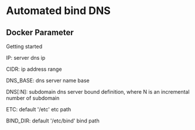 # Automated bind DNS

## Docker Parameter 

Getting started

IP: server dns ip

CIDR: ip address range

DNS_BASE: dns server name base

DNS[:N]: subdomain dns server bound definition, where N is an incremental number of subdomain

ETC: default '/etc' etc path

BIND_DIR: default '/etc/bind' bind path
